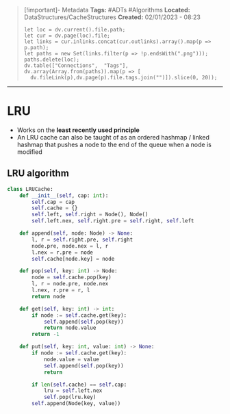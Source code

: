 > [!important]- Metadata
> **Tags:** #ADTs #Algorithms 
> **Located:** DataStructures/CacheStructures
> **Created:** 02/01/2023 - 08:23
> ```dataviewjs
>let loc = dv.current().file.path;
>let cur = dv.page(loc).file;
>let links = cur.inlinks.concat(cur.outlinks).array().map(p => p.path);
>let paths = new Set(links.filter(p => !p.endsWith(".png")));
>paths.delete(loc);
>dv.table(["Connections",  "Tags"], dv.array(Array.from(paths)).map(p => [
>   dv.fileLink(p),dv.page(p).file.tags.join("")]).slice(0, 20));
> ```

___
# LRU
- Works on the **least recently used principle**
- An LRU cache can also be taught of as an ordered hashmap / linked hashmap that pushes a node to the end of the queue when a node is modified
## LRU algorithm
```python
class LRUCache:
    def __init__(self, cap: int):
        self.cap = cap
        self.cache = {}
        self.left, self.right = Node(), Node()
        self.left.nex, self.right.pre = self.right, self.left

    def append(self, node: Node) -> None:
        l, r = self.right.pre, self.right
        node.pre, node.nex = l, r
        l.nex = r.pre = node
        self.cache[node.key] = node

    def pop(self, key: int) -> Node:
        node = self.cache.pop(key)
        l, r = node.pre, node.nex
        l.nex, r.pre = r, l
        return node

    def get(self, key: int) -> int:
        if node := self.cache.get(key):
            self.append(self.pop(key))
            return node.value
        return -1

    def put(self, key: int, value: int) -> None:
        if node := self.cache.get(key):
            node.value = value
            self.append(self.pop(key))
            return

        if len(self.cache) == self.cap:
            lru = self.left.nex
            self.pop(lru.key)
        self.append(Node(key, value))
```